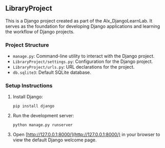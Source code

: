 ## LibraryProject

This is a Django project created as part of the Alx_DjangoLearnLab. It serves as the foundation for developing Django applications and learning the workflow of Django projects.

### Project Structure

- `manage.py`: Command-line utility to interact with the Django project.
- `LibraryProject/settings.py`: Configuration for the Django project.
- `LibraryProject/urls.py`: URL declarations for the project.
- `db.sqlite3`: Default SQLite database.

### Setup Instructions

1. Install Django:
	```
	pip install django
	```
2. Run the development server:
	```
	python manage.py runserver
	```
3. Open [http://127.0.0.1:8000/](http://127.0.0.1:8000/) in your browser to view the default Django welcome page.